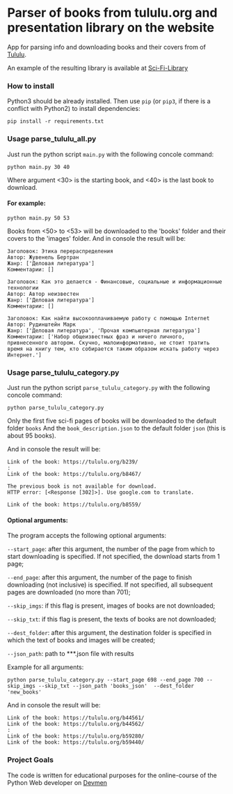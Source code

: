 # Parser of books from tululu.org and presentation library on the website

App for parsing info and downloading books and their covers from of [Tululu](https://tululu.org/).

An example of the resulting library is available at [Sci-Fi-Library](https://tululu.org/https://circlsun.github.io/sci-fi-library/pages/index1.html)

### How to install

Python3 should be already installed. 
Then use `pip` (or `pip3`, if there is a conflict with Python2) to install dependencies:
```
pip install -r requirements.txt
```

### Usage parse_tululu_all.py

Just run the python script `main.py` with the following concole command:
```
python main.py 30 40
```
Where argument <30> is the starting book, and <40> is the last book to download.

#### For example:
```
python main.py 50 53
```
Books from <50> to <53> will be downloaded to the 'books' folder and their covers to the 'images' folder.
And in console the result will be: 
```
Заголовок: Этика перераспределения
Автор: Жувенель Бертран     
Жанр: ['Деловая литература']
Комментарии: []

Заголовок: Как это делается - Финансовые, социальные и информационные технологии
Автор: Автор неизвестен     
Жанр: ['Деловая литература']
Комментарии: []

Заголовок: Как найти высокооплачиваемую работу с помощью Internet
Автор: Рудинштейн Марк
Жанр: ['Деловая литература', 'Прочая компьютерная литература']
Комментарии: ['Набор общеизвестных фраз и ничего личного, привнесенного автором. Скучно, малоинформативно, не стоит тратить время на книгу тем, кто собирается таким образом искать работу через Интернет.']
```
### Usage parse_tululu_category.py

Just run the python script `parse_tululu_category.py` with the following concole command:
```
python parse_tululu_category.py
```
Only the first five sci-fi pages of books will be downloaded to the default folder `books` And the `book_description.json` to the default folder `json` (this is about 95 books).

And in console the result will be: 
```
Link of the book: https://tululu.org/b239/
:
Link of the book: https://tululu.org/b8467/

The previous book is not available for download.
HTTP error: [<Response [302]>]. Use google.com to translate.

Link of the book: https://tululu.org/b8559/
```
#### Optional arguments:

The program accepts the following optional arguments:

`--start_page`: after this argument, the number of the page from which to start downloading is specified. If not specified, the download starts from 1 page;

`--end_page`: after this argument, the number of the page to finish downloading (not inclusive) is specified. If not specified, all subsequent pages are downloaded (no more than 701);

`--skip_imgs`: if this flag is present, images of books are not downloaded;

`--skip_txt`: if this flag is present, the texts of books are not downloaded;

`--dest_folder`: after this argument, the destination folder is specified in which the text of books and images will be created;

`--json_path`: path to ***.json file with results

Example for all arguments:
```
python parse_tululu_category.py --start_page 698 --end_page 700 --skip_imgs --skip_txt --json_path 'books_json'  --dest_folder 'new_books'
```
And in console the result will be:
```
Link of the book: https://tululu.org/b44561/
Link of the book: https://tululu.org/b44562/
:
Link of the book: https://tululu.org/b59280/
Link of the book: https://tululu.org/b59440/
```

### Project Goals

The code is written for educational purposes for the online-course of the Python Web developer on [Devmen](https://dvmn.org/)